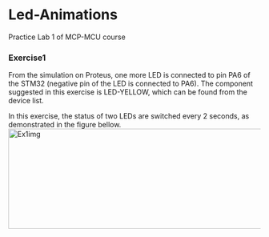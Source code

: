 # Led-Animations
Practice Lab 1 of MCP-MCU course

### Exercise1
From the simulation on Proteus, one more LED is connected to pin PA6 of the STM32 (negative pin of the LED is connected to PA6). The component suggested in this exercise is LED-YELLOW, which can be found from the device list.

In this exercise, the status of two LEDs are switched every 2 seconds, as demonstrated in the figure bellow.
<img width="600" height="200" alt="Ex1img" src="https://github.com/user-attachments/assets/dabe5649-9e5c-4cd3-adbf-30a0f90097f2" />
